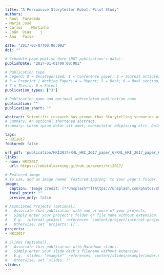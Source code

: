 ```yaml
---
title: "A Persuasive Storyteller Robot: Pilot Study"
authors:
- Raul	Paradeda	
- Maria José	
- Carlos	Martinho		
- João	Dias	j
- Ana	Paiva	

date: "2017-03-07T00:00:00Z"
doi: ""

# Schedule page publish date (NOT publication's date).
publishDate: "2017-01-01T00:00:00Z"

# Publication type.
# Legend: 0 = Uncategorized; 1 = Conference paper; 2 = Journal article;
# 3 = Preprint / Working Paper; 4 = Report; 5 = Book; 6 = Book section;
# 7 = Thesis; 8 = Patent
publication_types: ["3"]

# Publication name and optional abbreviated publication name.
publication: ""
publication_short: ""

abstract: Scientific research has proven that Storytelling scenarios are a powerful form of learning, knowledge sharing and persuasion. The Storytelling technique is widely applied because stories have a great power to influence the person in an emotional way and can inspire people to change their behaviour in the desired direction. Nowadays, the social robotics area, specifically assistive robotics, has been presenting research that uses storytelling to try to persuade the participant to perform a specific task or follow instructions. In the case of social robotics applied to education, it is important to guide the student through paths that allow improving the learning rate. In this sense, the persuasion made by this kind of non-live agent should be subtle and preferably without noticing (the person does not perceive that she/he is being persuaded). Based on this, we describe a pilot study that presents a research in development that has a social robot as the storyteller in an interactive storytelling trying to persuade the listener to take decisions in a subtle and unnoticed.
# Summary. An optional shortened abstract.
#summary: Lorem ipsum dolor sit amet, consectetur adipiscing elit. Duis posuere tellus ac convallis placerat. Proin tincidunt magna sed ex sollicitudin condimentum.

tags:
- HRI2017
featured: false

url_pdf: 'publication/HRI2017/R4L_HRI_2017_paper_6/R4L_HRI_2017_paper_6.pdf' 
links:
- name: HRI2017
  url: https://robot4learning.github.io/event/hri2017/

# Featured image
# To use, add an image named `featured.jpg/png` to your page's folder. 
image:
  caption: 'Image credit: [**Unsplash**](https://unsplash.com/photos/s9CC2SKySJM)'
  focal_point: ""
  preview_only: false

# Associated Projects (optional).
#   Associate this publication with one or more of your projects.
#   Simply enter your project's folder or file name without extension.
#   E.g. `internal-project` references `content/project/internal-project/index.md`.
#   Otherwise, set `projects: []`.
projects:
- HRI2017

# Slides (optional).
#   Associate this publication with Markdown slides.
#   Simply enter your slide deck's filename without extension.
#   E.g. `slides: "example"` references `content/slides/example/index.md`.
#   Otherwise, set `slides: ""`.
slides:
---
```



